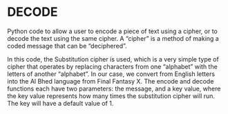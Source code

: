 # DECODE
</p> Python code to allow a user to encode a piece of text using a cipher, or to decode the text using the same cipher. A “cipher” is a method of making a coded message that can be “deciphered”.</p>
In this code, the Substitution cipher is used, which is a very simple type of cipher that operates by replacing characters from one “alphabet” with the letters of another “alphabet”. In our case, we convert from English letters into the Al Bhed language from Final Fantasy X.
The encode and decode functions each have two parameters: the message, and a key value, where the key value represents how many times the substitution cipher will run. The key will have a default value of 1.
